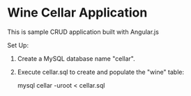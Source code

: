 # Wine Cellar Application #

This is sample CRUD application built with Angular.js

Set Up:

1. Create a MySQL database name "cellar".
2. Execute cellar.sql to create and populate the "wine" table:

	mysql cellar -uroot < cellar.sql